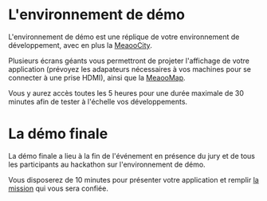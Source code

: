 # L'environnement de démo

L'environnement de démo est une réplique de votre environnement de développement, avec en plus la [MeaooCity](concepts.md#city).

Plusieurs écrans géants vous permettront de projeter l'affichage de votre application (prévoyez les adapateurs nécessaires à vos machines pour se connecter à une prise HDMI), ainsi que la [MeaooMap](concepts.md#map).

Vous y aurez accès toutes les 5 heures pour une durée maximale de 30 minutes afin de tester à l'échelle vos développements.

# <a name="finale"></a> La démo finale

La démo finale a lieu à la fin de l'événement en présence du jury et de tous les participants au hackathon sur l'environnement de démo.

Vous disposerez de 10 minutes pour présenter votre application et remplir [la mission](events.md#missionstart) qui vous sera confiée.
